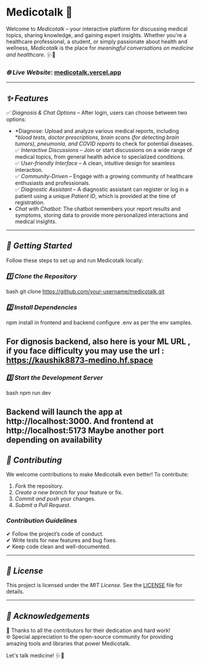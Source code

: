 # Medicotalk 🌟

Welcome to *Medicotalk* – your interactive platform for discussing medical topics, sharing knowledge, and gaining expert insights. Whether you're a healthcare professional, a student, or simply passionate about health and wellness, *Medicotalk* is the place for *meaningful conversations on medicine and healthcare*. 🩺💬

### *🌐 Live Website*: [medicotalk.vercel.app](https://medicotalk.vercel.app/)

---

## *✨ Features*

✅ *Diagnosis & Chat Options* – After login, users can choose between two options:  
   - *Diagnose: Upload and analyze various medical reports, including **blood tests, doctor prescriptions, brain scans (for detecting brain tumors), pneumonia, and COVID reports* to check for potential 
     diseases.  
✅ *Interactive Discussions* – Join or start discussions on a wide range of medical topics, from general health advice to specialized conditions.    
✅ *User-friendly Interface* – A clean, intuitive design for seamless interaction.  
✅ *Community-Driven* – Engage with a growing community of healthcare enthusiasts and professionals.  
✅ *Diagnostic Assistant* – A diagnostic assistant can register or log in a patient using a unique *Patient ID*, which is provided at the time of registration.  
   - *Chat with Chatbot*: The chatbot remembers your report results and symptoms, storing data to provide more personalized interactions and medical insights.  

---

## *🚀 Getting Started*

Follow these steps to set up and run Medicotalk locally:

### *1️⃣ Clone the Repository*
bash
git clone https://github.com/your-username/medicotalk.git


### *2️⃣ Install Dependencies*
npm install in frontend and backend
configure .env as per the env samples.

For dignosis backend,
also here is your ML URL , if you face difficulty you may use the url : https://kaushik8873-medino.hf.space
---
### *3️⃣ Start the Development Server*
bash
npm run dev

Backend will launch the app at http://localhost:3000.
And frontend at http://localhost:5173
Maybe another port depending on availability
---

## *🤝 Contributing*

We welcome contributions to make Medicotalk even better! To contribute:

1. *Fork* the repository.
2. *Create a new branch* for your feature or fix.
3. *Commit and push* your changes.
4. *Submit a Pull Request*.

### *Contribution Guidelines*
✔ Follow the project’s code of conduct.  
✔ Write tests for new features and bug fixes.  
✔ Keep code clean and well-documented.

---

## *📄 License*

This project is licensed under the *MIT License*. See the [LICENSE](LICENSE) file for details.

---

## *🙏 Acknowledgements*

💖 Thanks to all the contributors for their dedication and hard work!  
🌐 Special appreciation to the open-source community for providing amazing tools and libraries that power Medicotalk.  

Let's talk medicine! 🩺💬
